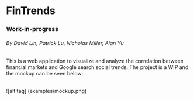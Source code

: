 # FinTrends
### Work-in-progress

###### By David Lin, Patrick Lu, Nicholas Miller, Alan Yu
This is a web application to visualize and analyze the correlation between financial markets and Google search social trends. The project is a WIP and the mockup can be seen below:

<br />
![alt tag] (examples/mockup.png)
